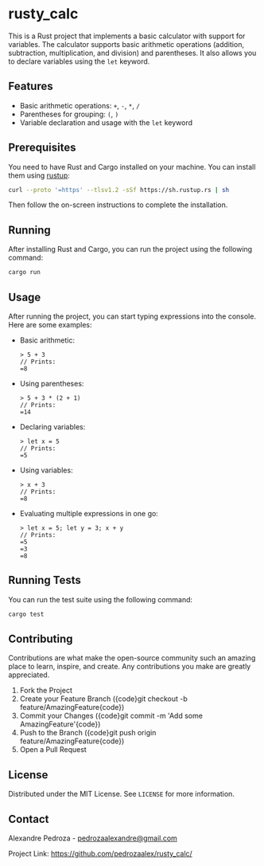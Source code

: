 # rusty_calc

This is a Rust project that implements a basic calculator with support for variables. The calculator supports basic arithmetic operations (addition, subtraction, multiplication, and division) and parentheses. It also allows you to declare variables using the `let` keyword.

## Features

- Basic arithmetic operations: `+`, `-`, `*`, `/`
- Parentheses for grouping: `(`, `)`
- Variable declaration and usage with the `let` keyword


## Prerequisites

You need to have Rust and Cargo installed on your machine. You can install them using [rustup](https://rustup.rs/):

```bash
curl --proto '=https' --tlsv1.2 -sSf https://sh.rustup.rs | sh
```

Then follow the on-screen instructions to complete the installation.

## Running

After installing Rust and Cargo, you can run the project using the following command:

```bash
cargo run
```

## Usage

After running the project, you can start typing expressions into the console. Here are some examples:


- Basic arithmetic:
    ```
    > 5 + 3
    // Prints:
    =8
    ```
- Using parentheses: 
    ```
    > 5 + 3 * (2 + 1)
    // Prints:
    =14
    ```
- Declaring variables:
    ```
    > let x = 5
    // Prints:
    =5
    ```
- Using variables:
    ```
    > x + 3
    // Prints:
    =8
    ```
- Evaluating multiple expressions in one go:
    ```
    > let x = 5; let y = 3; x + y
    // Prints:
    =5
    =3
    =8
    ```

## Running Tests

You can run the test suite using the following command:

```bash
cargo test
```

## Contributing

Contributions are what make the open-source community such an amazing place to learn, inspire, and create. Any contributions you make are greatly appreciated.

1. Fork the Project
2. Create your Feature Branch ({code}git checkout -b feature/AmazingFeature{code})
3. Commit your Changes ({code}git commit -m 'Add some AmazingFeature'{code})
4. Push to the Branch ({code}git push origin feature/AmazingFeature{code})
5. Open a Pull Request

## License

Distributed under the MIT License. See `LICENSE` for more information.

## Contact

Alexandre Pedroza - pedrozaalexandre@gmail.com

Project Link: https://github.com/pedrozaalex/rusty_calc/